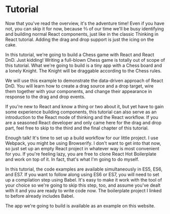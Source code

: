   # Tutorial 

Now that you've read the overview, it's the adventure time! Even if you have not, you can skip it for now, because ⅔ of our time we'll be busy identifying and building normal React components, just like in the classic Thinking in React tutorial. Adding the drag and drop support is just the icing on the cake.

In this tutorial, we're going to build a Chess game with React and React DnD. Just kidding! Writing a full-blown Chess game is totally out of scope of this tutorial. What we're going to build is a tiny app with a Chess board and a lonely Knight. The Knight will be draggable according to the Chess rules.

We will use this example to demonstrate the data-driven approach of React DnD. You will learn how to create a drag source and a drop target, wire them together with your components, and change their appearance in response to the drag and drop events.

If you're new to React and know a thing or two about it, but yet have to gain some experience building components, this tutorial can also serve as an introduction to the React mode of thinking and the React workflow. If you are a seasoned React developer and only came here for the drag and drop part, feel free to skip to the third and the final chapter of this tutorial.

Enough talk! It's time to set up a build workflow for our little project. I use Webpack, you might be using Browserify. I don't want to get into that now, so just set up an empty React project in whatever way is most convenient for you. If you're feeling lazy, you are free to clone React Hot Boilerplate and work on top of it. In fact, that's what I'm going to do myself.

In this tutorial, the code examples are available simultaneously in ES5, ES6, and ES7. If you want to follow along using ES6 or ES7, you will need to set up a compilation step using Babel. It's easy to make it work with the tool of your choice so we're going to skip this step, too, and assume you've dealt with it and you are ready to write code now. The boilerplate project I linked to before already includes Babel.

The app we're going to build is available as an example on this website.
